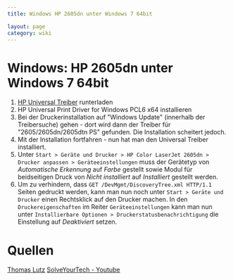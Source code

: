 ```yaml
---
title: Windows HP 2605dn unter Windows 7 64bit

layout: page
category: wiki
---
```


# Windows: HP 2605dn unter Windows 7 64bit

1. [HP Universal Treiber](http://h20000.www2.hp.com/bizsupport/TechSupport/SoftwareIndex.jsp?lang=en&cc=us&prodNameId=1140730&prodTypeId=18972&prodSeriesId=1140727&swLang=8&taskId=135&swEnvOID=4063) runterladen
2. HP Universal Print Driver for Windows PCL6 x64 installieren
3. Bei der Druckerinstallation auf "Windows Update" (innerhalb der Treibersuche) gehen - dort wird dann der Treiber für "2605/2605dn/2605dtn PS" gefunden. Die Installation scheitert jedoch.
4. Mit der Installation fortfahren - nun hat man den Universal Treiber installiert.
5. Unter `Start > Geräte und Drucker > HP Color LaserJet 2605dn > Drucker anpassen > Geräteeinstellungen` muss der Gerätetyp von _Automatische Erkennung_ auf _Farbe_ gestellt sowie Modul für beidseitigen Druck von _Nicht installiert_ auf _Installiert_ gestellt werden.
6. Um zu verhindern, dass `GET /DevMgmt/DiscoveryTree.xml HTTP/1.1` Seiten gedruckt werden, kann man nun noch unter `Start > Geräte und Drucker` einen Rechtsklick auf den Drucker machen. In den `Druckereigenschaften` im Reiter `Geräteeinstellungen` kann man nun unter `Installierbare Optionen > Druckerstatusbenachrichtigung` die Einstellung auf _Deaktiviert_ setzen.

# Quellen
[Thomas Lutz](http://www.thomaslutz.de/2009/12/18/windows-7-64bit-hp-color-laserjet-2605dn/)
[SolveYourTech - Youtube](http://www.youtube.com/watch?v=ibISyLRq3B8)

